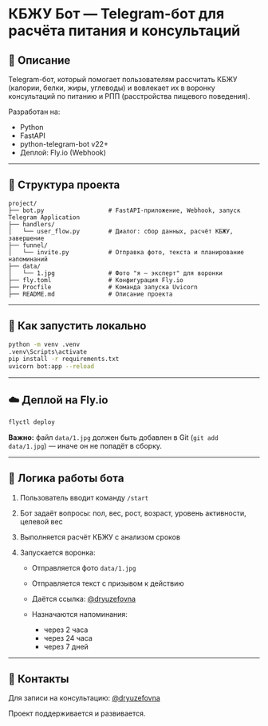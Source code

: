 # КБЖУ Бот — Telegram-бот для расчёта питания и консультаций

## 📌 Описание

Telegram-бот, который помогает пользователям рассчитать КБЖУ (калории, белки, жиры, углеводы) и вовлекает их в воронку консультаций по питанию и РПП (расстройства пищевого поведения).

Разработан на:

* Python
* FastAPI
* python-telegram-bot v22+
* Деплой: Fly.io (Webhook)

---

## 🧱 Структура проекта

```
project/
├── bot.py                  # FastAPI-приложение, Webhook, запуск Telegram Application
├── handlers/
│   └── user_flow.py        # Диалог: сбор данных, расчёт КБЖУ, завершение
├── funnel/
│   └── invite.py           # Отправка фото, текста и планирование напоминаний
├── data/
│   └── 1.jpg               # Фото "я — эксперт" для воронки
├── fly.toml                # Конфигурация Fly.io
├── Procfile                # Команда запуска Uvicorn
├── README.md               # Описание проекта
```

---

## 🚀 Как запустить локально

```bash
python -m venv .venv
.venv\Scripts\activate
pip install -r requirements.txt
uvicorn bot:app --reload
```

---

## ☁️ Деплой на Fly.io

```bash
flyctl deploy
```

**Важно:** файл `data/1.jpg` должен быть добавлен в Git (`git add data/1.jpg`) — иначе он не попадёт в сборку.

---

## 🤖 Логика работы бота

1. Пользователь вводит команду `/start`
2. Бот задаёт вопросы: пол, вес, рост, возраст, уровень активности, целевой вес
3. Выполняется расчёт КБЖУ с анализом сроков
4. Запускается воронка:

   * Отправляется фото `data/1.jpg`
   * Отправляется текст с призывом к действию
   * Даётся ссылка: [@dryuzefovna](https://t.me/dryuzefovna)
   * Назначаются напоминания:

     * через 2 часа
     * через 24 часа
     * через 7 дней

---

## 📌 Контакты

Для записи на консультацию: [@dryuzefovna](https://t.me/dryuzefovna)

Проект поддерживается и развивается.
